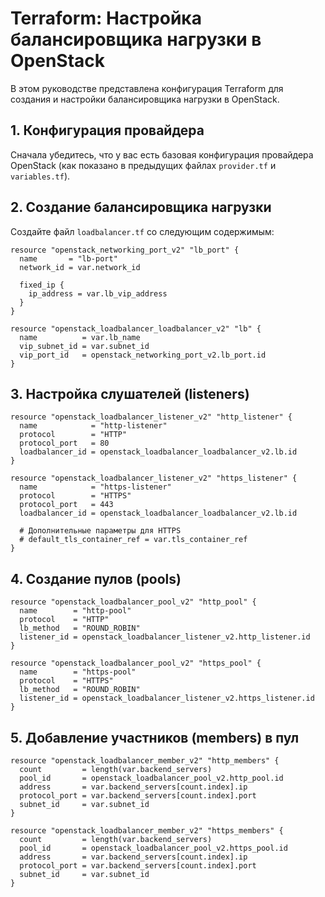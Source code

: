 # Terraform: Настройка балансировщика нагрузки в OpenStack

В этом руководстве представлена конфигурация Terraform для создания и настройки балансировщика нагрузки в OpenStack.

## 1. Конфигурация провайдера

Сначала убедитесь, что у вас есть базовая конфигурация провайдера OpenStack (как показано в предыдущих файлах `provider.tf` и `variables.tf`).

## 2. Создание балансировщика нагрузки

Создайте файл `loadbalancer.tf` со следующим содержимым:

```hcl
resource "openstack_networking_port_v2" "lb_port" {
  name       = "lb-port"
  network_id = var.network_id

  fixed_ip {
    ip_address = var.lb_vip_address
  }
}

resource "openstack_loadbalancer_loadbalancer_v2" "lb" {
  name          = var.lb_name
  vip_subnet_id = var.subnet_id
  vip_port_id   = openstack_networking_port_v2.lb_port.id
}
```

## 3. Настройка слушателей (listeners)

```hcl
resource "openstack_loadbalancer_listener_v2" "http_listener" {
  name            = "http-listener"
  protocol        = "HTTP"
  protocol_port   = 80
  loadbalancer_id = openstack_loadbalancer_loadbalancer_v2.lb.id
}

resource "openstack_loadbalancer_listener_v2" "https_listener" {
  name            = "https-listener"
  protocol        = "HTTPS"
  protocol_port   = 443
  loadbalancer_id = openstack_loadbalancer_loadbalancer_v2.lb.id
  
  # Дополнительные параметры для HTTPS
  # default_tls_container_ref = var.tls_container_ref
}
```

## 4. Создание пулов (pools)

```hcl
resource "openstack_loadbalancer_pool_v2" "http_pool" {
  name        = "http-pool"
  protocol    = "HTTP"
  lb_method   = "ROUND_ROBIN"
  listener_id = openstack_loadbalancer_listener_v2.http_listener.id
}

resource "openstack_loadbalancer_pool_v2" "https_pool" {
  name        = "https-pool"
  protocol    = "HTTPS"
  lb_method   = "ROUND_ROBIN"
  listener_id = openstack_loadbalancer_listener_v2.https_listener.id
}
```

## 5. Добавление участников (members) в пул

```hcl
resource "openstack_loadbalancer_member_v2" "http_members" {
  count         = length(var.backend_servers)
  pool_id       = openstack_loadbalancer_pool_v2.http_pool.id
  address       = var.backend_servers[count.index].ip
  protocol_port = var.backend_servers[count.index].port
  subnet_id     = var.subnet_id
}

resource "openstack_loadbalancer_member_v2" "https_members" {
  count         = length(var.backend_servers)
  pool_id       = openstack_loadbalancer_pool_v2.https_pool.id
  address       = var.backend_servers[count.index].ip
  protocol_port = var.backend_servers[count.index].port
  subnet_id     = var.subnet_id
}
